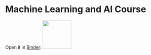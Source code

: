 
# Machine Learning and AI Course

Open it in [Binder](https://mybinder.org/v2/gh/tatsath/Digital_Innov/main):
<a href="https://mybinder.org/v2/gh/tatsath/Digital_Innov/main"><img src="https://matthiasbussonnier.com/posts/img/binder_logo_128x128.png" width="90" /></a>

    
    

